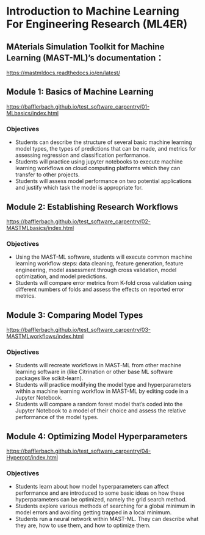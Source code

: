 # Introduction to Machine Learning For Engineering Research (ML4ER)

## MAterials Simulation Toolkit for Machine Learning (MAST-ML)’s documentation：
https://mastmldocs.readthedocs.io/en/latest/

## Module 1: Basics of Machine Learning

https://bafflerbach.github.io/test_software_carpentry/01-MLbasics/index.html

### Objectives
- Students can describe the structure of several basic machine learning model types, the types of predictions that can be made, and metrics for assessing regression and classification performance.
- Students will practice using jupyter notebooks to execute machine learning workflows on cloud computing platforms which they can transfer to other projects.
- Students will assess model performance on two potential applications and justify which task the model is appropriate for.

## Module 2: Establishing Research Workflows

https://bafflerbach.github.io/test_software_carpentry/02-MASTMLbasics/index.html

### Objectives
- Using the MAST-ML software, students will execute common machine learning workflow steps: data cleaning, feature generation, feature engineering, model assessment through cross validation, model optimization, and model predictions.
- Students will compare error metrics from K-fold cross validation using different numbers of folds and assess the effects on reported error metrics.

## Module 3: Comparing Model Types

https://bafflerbach.github.io/test_software_carpentry/03-MASTMLworkflows/index.html

### Objectives
- Students will recreate workflows in MAST-ML from other machine learning software in (like Citrination or other base ML software packages like scikit-learn).
- Students will practice modifying the model type and hyperparameters within a machine learning workflow in MAST-ML by editing code in a Jupyter Notebook.
- Students will compare a random forest model that’s coded into the Jupyter Notebook to a model of their choice and assess the relative performance of the model types.

## Module 4: Optimizing Model Hyperparameters

https://bafflerbach.github.io/test_software_carpentry/04-Hyperopt/index.html

### Objectives
- Students learn about how model hyperparameters can affect performance and are introduced to some basic ideas on how these hyperparameters can be optimized, namely the grid search method.
- Students explore various methods of searching for a global minimum in model errors and avoiding getting trapped in a local minimum.
- Students run a neural network within MAST-ML. They can describe what they are, how to use them, and how to optimize them.



